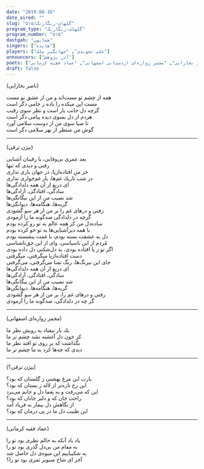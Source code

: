 ```yaml
---
date: "2019-08-16"
date_aired: ""
slug: "گلهای-رنگارنگ/۵۱۵"
program_type: "گلهای-رنگارنگ" 
program_number: "۵۱۵"
dastgah: "همایون"
singers: ["هایده"]
players: ["علی تجویدی", "جهانگیر ملک"]
announcers: ["آذر پژوهش"]
poets: ["بیژن ترقی", "ناصر بخارایی", "مجمر زواره‌ای اردستانی اصفهانی", "عماد فقیه کرمانی"]
draft: false
---
```


(ناصر بخارایی)  

همه از چشم تو مست‌اند و من از عشق تو مست  
مست این میکده را باده ز جامی دگر است  
گرچه دل جانب یار است و نظر سوی رقیب  
هردم از دل بسوی دیده پیامی دگر است  
تا صبا سوی من از دوست سلامی آورد  
گوش من منتظر از بهر سلامی دگر است  

---  

(بیژن ترقی)  

بعد عمری بی‌وفایی، با رقیبان آشنایی  
رفتی و دیدی كه تنها  
جز منِ افتاده‌ازپا، در جهان یاری نداری  
در شب تاریك غم‌ها، یار غم‌خواری نداری  
ای دریغ از آن همه دلدادگی‌ها  
سادگی، افتادگی، آزادگی‌ها  
شد نصیب من از این بیگانگی‌ها  
گریه‌ها، هنگامه‌ها، دیوانگی‌ها  
رفتی و درهای غم را بر من از هر سو گشودی  
گرچه در دلدادگی صدگونه ما را آزمودی  
ساده‌دل من كز همه عالم به تو رو کرده بودم  
با همه دیرآشنایی‌ها به تو خو کرده بودم  
دل به عشقت بسته بودم، با غمت بنشسته بودم  
مُردم از این ناسپاسی، وای از این حق‌ناشناسی  
اگر تو ز پا افتاده بودی، به دل‌شکنی دل داده بودی  
دست افتاده‌از‌پا میگرفتی، میگرفتی  
جای این نیرنگ‌ها، رنگ تمنا می‌گرفتی، می‌گرفتی  
ای دریغ از آن همه دلدادگی‌ها  
سادگی، افتادگی، آزادگی‌ها  
شد نصیب من از این بیگانگی‌ها  
گریه‌ها، هنگامه‌ها، دیوانگی‌ها  
رفتی و درهای غم را، بر من از هر سو گشودی  
گر چه در دلدادگی، صدگونه ما را آزمودی  

---  

(مجمر زواره‌ای اصفهانی)  

یك بار نیفتاد به رویش نظر ما  
کز خون دل آغشته نشد چشم تر ما  
نگذاشت که بر روی تو افتد نظر ما  
دیدی كه چه‌ها کرد به ما چشم تر ما  

---  

(بیژن ترقی؟)  

یارب این مرغ بهشتی ز گلستان که بود؟  
این رخ تازه‌تر از لاله ز بستان که بود؟  
این كه می‌رفت و به یغما دل و جانم می‌برد  
راحت جان که و دلبر جانان که بود؟  
از نگاهش دل بیمار به فریاد آمد  
این طبیب دل ما در پی درمان که بود؟  

---  

(عماد فقیه کرمانی)  

یاد باد آنکه به حالم نظری بود تو را  
به مقام من بی‌دل گذری بود تو را  
به شکیباییم این میوه‌ی دل حاصل شد  
آخر ای شاخ صنوبر ثمری بود تو را؟  
